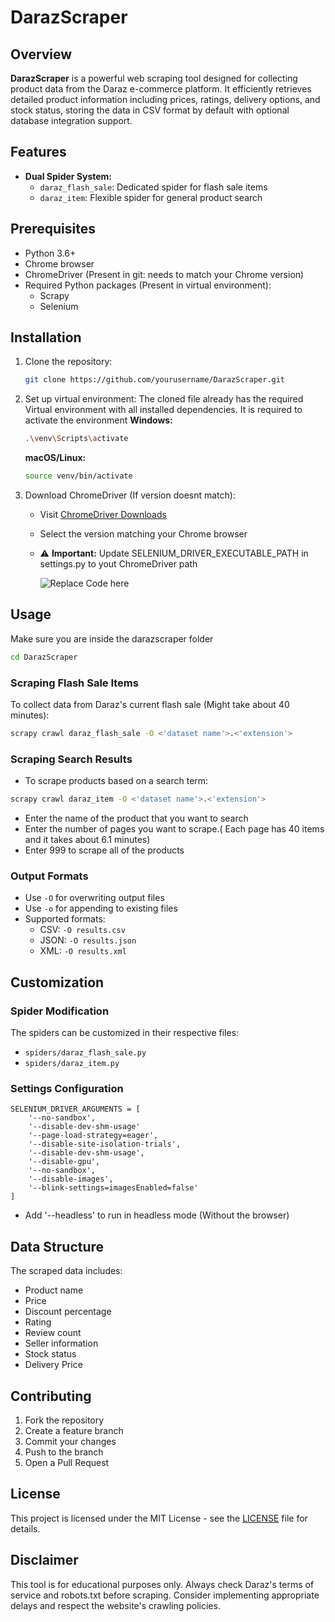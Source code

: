 # DarazScraper

## Overview

**DarazScraper** is a powerful web scraping tool designed for collecting product data from the Daraz e-commerce platform. It efficiently retrieves detailed product information including prices, ratings, delivery options, and stock status, storing the data in CSV format by default with optional database integration support.

## Features

- **Dual Spider System:**
  - `daraz_flash_sale`: Dedicated spider for flash sale items
  - `daraz_item`: Flexible spider for general product search

## Prerequisites

- Python 3.6+
- Chrome browser
- ChromeDriver (Present in git: needs to match your Chrome version)
- Required Python packages (Present in virtual environment):
  - Scrapy
  - Selenium

## Installation

1. Clone the repository:
   ```bash
   git clone https://github.com/yourusername/DarazScraper.git
   ```

2. Set up virtual environment:
 The cloned file already has the required Virtual environment with all installed dependencies. It is required to activate the environment
   **Windows:**
   ```bash
   .\venv\Scripts\activate
   ```

   **macOS/Linux:**
   ```bash
   source venv/bin/activate
   ```

4. Download ChromeDriver (If version doesnt match):
   - Visit [ChromeDriver Downloads](https://sites.google.com/chromium.org/driver/)
   - Select the version matching your Chrome browser
   - ⚠️ **Important:** Update SELENIUM_DRIVER_EXECUTABLE_PATH in settings.py to yout ChromeDriver path
  
     ![Replace Code here](https://drive.google.com/uc?id=1pWlTstacCMfH2AHCNFlkWQVx6ej16xo9 "Code Replace")


## Usage
Make sure you are inside the darazscraper folder 
```bash
cd DarazScraper
   ```

### Scraping Flash Sale Items

To collect data from Daraz's current flash sale (Might take about 40 minutes):

```bash
scrapy crawl daraz_flash_sale -O <'dataset name'>.<'extension'>
```

### Scraping Search Results

- To scrape products based on a search term:

```bash
scrapy crawl daraz_item -O <'dataset name'>.<'extension'>
```
- Enter the name of the product that you want to search 
- Enter the number of pages you want to scrape.( Each page has 40 items and it takes about 6.1 minutes)
- Enter 999 to scrape all of the products


### Output Formats

- Use `-O` for overwriting output files
- Use `-o` for appending to existing files
- Supported formats:
  - CSV: `-O results.csv`
  - JSON: `-O results.json`
  - XML: `-O results.xml`

## Customization

### Spider Modification

The spiders can be customized in their respective files:
- `spiders/daraz_flash_sale.py`
- `spiders/daraz_item.py`


### Settings Configuration

```
SELENIUM_DRIVER_ARGUMENTS = [
    '--no-sandbox', 
    '--disable-dev-shm-usage'
    '--page-load-strategy=eager',
    '--disable-site-isolation-trials',
    '--disable-dev-shm-usage',
    '--disable-gpu',
    '--no-sandbox',
    '--disable-images',
    '--blink-settings=imagesEnabled=false'
]
```
- Add '--headless' to run in headless mode (Without the browser)


## Data Structure

The scraped data includes:
- Product name
- Price
- Discount percentage
- Rating
- Review count
- Seller information
- Stock status
- Delivery Price

## Contributing

1. Fork the repository
2. Create a feature branch
3. Commit your changes
4. Push to the branch
5. Open a Pull Request

## License

This project is licensed under the MIT License - see the [LICENSE](LICENSE) file for details.

## Disclaimer

This tool is for educational purposes only. Always check Daraz's terms of service and robots.txt before scraping. Consider implementing appropriate delays and respect the website's crawling policies.
